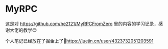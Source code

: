 # MyRPC

这是对 https://github.com/he2121/MyRPCFromZero 里的内容的学习记录，感谢大佬的教学😊

个人笔记已经放在了掘金上了🥰https://juejin.cn/user/4323732051203591

